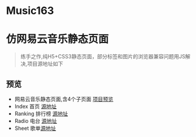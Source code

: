 # Music163
 
# 仿网易云音乐静态页面

  > 练手之作,纯H5+CSS3静态页面，部分标签和图片的浏览器兼容问题用JS解决,项目源地址如下
 
 
## 预览
* 网易云音乐静态页面,含4个子页面 [项目预览](https://summernian.github.io/Music163/)
* Index 首页 [源地址](http://music.163.com/#/discover)
* Ranking 排行榜 [源地址](http://music.163.com/#/discover/toplist)
* Radio 电台 [源地址](http://music.163.com/#/discover/djradio)
* Sheet 歌单[源地址](http://music.163.com/#/discover/playlist)
